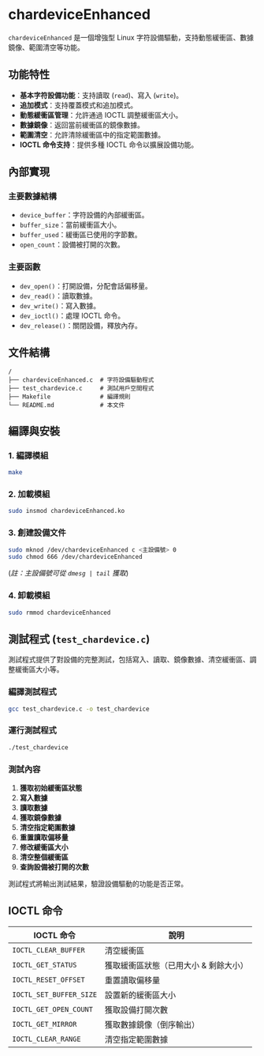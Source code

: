 # chardeviceEnhanced

`chardeviceEnhanced` 是一個增強型 Linux 字符設備驅動，支持動態緩衝區、數據鏡像、範圍清空等功能。

## 功能特性
- **基本字符設備功能**：支持讀取 (`read`)、寫入 (`write`)。
- **追加模式**：支持覆蓋模式和追加模式。
- **動態緩衝區管理**：允許通過 IOCTL 調整緩衝區大小。
- **數據鏡像**：返回當前緩衝區的鏡像數據。
- **範圍清空**：允許清除緩衝區中的指定範圍數據。
- **IOCTL 命令支持**：提供多種 IOCTL 命令以擴展設備功能。

## 內部實現

### 主要數據結構
- `device_buffer`：字符設備的內部緩衝區。
- `buffer_size`：當前緩衝區大小。
- `buffer_used`：緩衝區已使用的字節數。
- `open_count`：設備被打開的次數。

### 主要函數
- `dev_open()`：打開設備，分配會話偏移量。
- `dev_read()`：讀取數據。
- `dev_write()`：寫入數據。
- `dev_ioctl()`：處理 IOCTL 命令。
- `dev_release()`：關閉設備，釋放內存。

## 文件結構
```
/
├── chardeviceEnhanced.c  # 字符設備驅動程式
├── test_chardevice.c     # 測試用戶空間程式
├── Makefile              # 編譯規則
└── README.md             # 本文件
```

## 編譯與安裝
### 1. 編譯模組
```sh
make
```

### 2. 加載模組
```sh
sudo insmod chardeviceEnhanced.ko
```

### 3. 創建設備文件
```sh
sudo mknod /dev/chardeviceEnhanced c <主設備號> 0
sudo chmod 666 /dev/chardeviceEnhanced
```
(*註：主設備號可從 `dmesg | tail` 獲取*)

### 4. 卸載模組
```sh
sudo rmmod chardeviceEnhanced
```

## 測試程式 (`test_chardevice.c`)
測試程式提供了對設備的完整測試，包括寫入、讀取、鏡像數據、清空緩衝區、調整緩衝區大小等。

### 編譯測試程式
```sh
gcc test_chardevice.c -o test_chardevice
```

### 運行測試程式
```sh
./test_chardevice
```

### 測試內容
1. **獲取初始緩衝區狀態**
2. **寫入數據**
3. **讀取數據**
4. **獲取鏡像數據**
5. **清空指定範圍數據**
6. **重置讀取偏移量**
7. **修改緩衝區大小**
8. **清空整個緩衝區**
9. **查詢設備被打開的次數**

測試程式將輸出測試結果，驗證設備驅動的功能是否正常。

## IOCTL 命令
| IOCTL 命令 | 說明 |
|------------|------|
| `IOCTL_CLEAR_BUFFER` | 清空緩衝區 |
| `IOCTL_GET_STATUS` | 獲取緩衝區狀態（已用大小 & 剩餘大小） |
| `IOCTL_RESET_OFFSET` | 重置讀取偏移量 |
| `IOCTL_SET_BUFFER_SIZE` | 設置新的緩衝區大小 |
| `IOCTL_GET_OPEN_COUNT` | 獲取設備打開次數 |
| `IOCTL_GET_MIRROR` | 獲取數據鏡像（倒序輸出） |
| `IOCTL_CLEAR_RANGE` | 清空指定範圍數據 |
